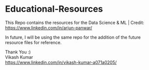 # Educational-Resources

This Repo contains the resources for the Data Science & ML | Credit: https://www.linkedin.com/in/arjun-panwar/
<br>


In future, I will be using the same repo for the  addition of the future resource files for reference. <br>

Thank You :) <br>
Vikash Kumar <br>
https://www.linkedin.com/in/vikash-kumar-a071a0205/
